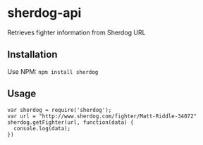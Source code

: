 
# sherdog-api

Retrieves fighter information from Sherdog URL

## Installation

Use NPM:
`npm install sherdog`

## Usage
```
var sherdog = require('sherdog');
var url = "http://www.sherdog.com/fighter/Matt-Riddle-34072"
sherdog.getFighter(url, function(data) {
  console.log(data);
})
```